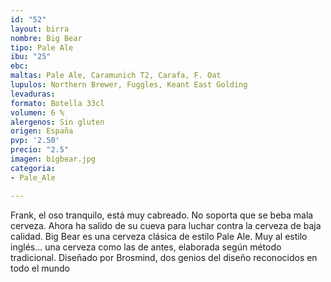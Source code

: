 ```yaml
---
id: "52"
layout: birra
nombre: Big Bear
tipo: Pale Ale
ibu: "25"
ebc: 
maltas: Pale Ale, Caramunich T2, Carafa, F. Oat
lupulos: Northern Brewer, Fuggles, Keant East Golding
levaduras: 
formato: Botella 33cl
volumen: 6 %
alergenos: Sin gluten
origen: España
pvp: '2.50'
precio: "2.5"
imagen: bigbear.jpg
categoria:
- Pale_Ale

---
```

Frank, el oso tranquilo, está muy cabreado. No soporta que se beba mala cerveza. Ahora ha salido de su cueva para luchar contra la cerveza de baja calidad. Big Bear es una cerveza clásica de estilo Pale Ale. Muy al estilo inglés... una cerveza como las de antes, elaborada según método tradicional. Diseñado por Brosmind, dos genios del diseño reconocidos en todo el mundo